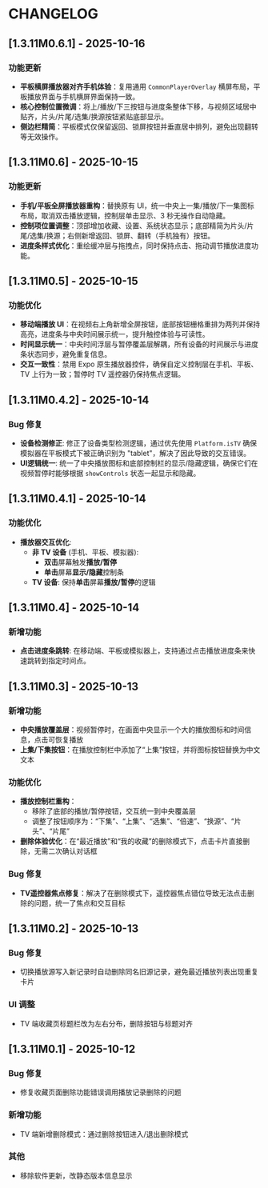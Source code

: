 # CHANGELOG

## [1.3.11M0.6.1] - 2025-10-16

### 功能更新

- **平板横屏播放器对齐手机体验**：复用通用 `CommonPlayerOverlay` 横屏布局，平板播放界面与手机横屏界面保持一致。
- **核心控制位置微调**：将上/播放/下三按钮与进度条整体下移，与视频区域居中贴齐，片头/片尾/选集/换源按钮紧贴底部显示。
- **侧边栏精简**：平板模式仅保留返回、锁屏按钮并垂直居中排列，避免出现翻转等无效操作。

## [1.3.11M0.6] - 2025-10-15

### 功能更新

- **手机/平板全屏播放器重构**：替换原有 UI，统一中央上一集/播放/下一集图标布局，取消双击播放逻辑，控制层单击显示、3 秒无操作自动隐藏。
- **控制项位置调整**：顶部增加收藏、设置、系统状态显示；底部精简为片头/片尾/选集/换源；右侧新增返回、锁屏、翻转（手机独有）按钮。
- **进度条样式优化**：重绘缓冲层与拖拽点，同时保持点击、拖动调节播放进度功能。
## [1.3.11M0.5] - 2025-10-15

### 功能优化

- **移动端播放 UI**：在视频右上角新增全屏按钮，底部按钮栅格重排为两列并保持高亮，进度条与中央时间展示统一，提升触控体验与可读性。
- **时间显示统一**：中央时间浮层与暂停覆盖层解耦，所有设备的时间展示与进度条状态同步，避免重复信息。
- **交互一致性**：禁用 Expo 原生播放器控件，确保自定义控制层在手机、平板、TV 上行为一致；暂停时 TV 遥控器仍保持焦点逻辑。

## [1.3.11M0.4.2] - 2025-10-14

### Bug 修复

- **设备检测修正**: 修正了设备类型检测逻辑，通过优先使用 `Platform.isTV` 确保模拟器在平板模式下被正确识别为 "tablet"，解决了因此导致的交互错误。
- **UI逻辑统一**: 统一了中央播放图标和底部控制栏的显示/隐藏逻辑，确保它们在视频暂停时能够根据 `showControls` 状态一起显示和隐藏。

## [1.3.11M0.4.1] - 2025-10-14

### 功能优化

- **播放器交互优化**:
  - **非 TV 设备** (手机、平板、模拟器):
    - **双击**屏幕触发**播放/暂停**
    - **单击**屏幕**显示/隐藏**控制条
  - **TV 设备**: 保持**单击**屏幕**播放/暂停**的逻辑

## [1.3.11M0.4] - 2025-10-14

### 新增功能

- **点击进度条跳转**: 在移动端、平板或模拟器上，支持通过点击播放进度条来快速跳转到指定时间点。

## [1.3.11M0.3] - 2025-10-13

### 新增功能

- **中央播放覆盖层**：视频暂停时，在画面中央显示一个大的播放图标和时间信息，点击可恢复播放
- **上集/下集按钮**：在播放控制栏中添加了“上集”按钮，并将图标按钮替换为中文文本

### 功能优化

- **播放控制栏重构**：
  - 移除了底部的播放/暂停按钮，交互统一到中央覆盖层
  - 调整了按钮顺序为：“下集”、“上集”、“选集”、“倍速”、“换源”、“片头”、“片尾”
- **删除体验优化**：在“最近播放”和“我的收藏”的删除模式下，点击卡片直接删除，无需二次确认对话框

### Bug 修复

- **TV遥控器焦点修复**：解决了在删除模式下，遥控器焦点错位导致无法点击删除的问题，统一了焦点和交互目标

## [1.3.11M0.2] - 2025-10-13

### Bug 修复
- 切换播放源写入新记录时自动删除同名旧源记录，避免最近播放列表出现重复卡片

### UI 调整
- TV 端收藏页标题栏改为左右分布，删除按钮与标题对齐

## [1.3.11M0.1] - 2025-10-12

### Bug 修复
- 修复收藏页面删除功能错误调用播放记录删除的问题

### 新增功能
- TV 端新增删除模式：通过删除按钮进入/退出删除模式

### 其他
- 移除软件更新，改静态版本信息显示
